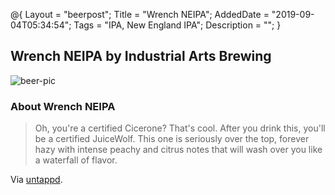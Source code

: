 @{
 Layout = "beerpost";
 Title = "Wrench NEIPA";
 AddedDate = "2019-09-04T05:34:54";
 Tags = "IPA, New England IPA";
 Description = "";
 }
 

## Wrench NEIPA by Industrial Arts Brewing

![beer-pic]

### About Wrench NEIPA

> Oh, you're a certified Cicerone? That's cool. After you drink this, you'll be a certified JuiceWolf. This one is seriously over the top, forever hazy with intense peachy and citrus notes that will wash over you like a waterfall of flavor.

Via [untappd][untappd-url].

[untappd-url]: <https://untappd.com//b/industrial-arts-brewing-wrench-neipa/2234085>
[beer-pic]: https://jasonpowley.com/assets/img/2019-09-04-wrench-neipa.jpeg "Wrench NEIPA by Industrial Arts Brewing"
